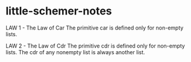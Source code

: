# little-schemer-notes

LAW 1 - The Law of Car
The primitive car is defined
only for non-empty lists. 

LAW 2 - The Law of Cdr
The primitive cdr is defined only for
non-empty lists. The cdr of any nonempty list is always another list. 
